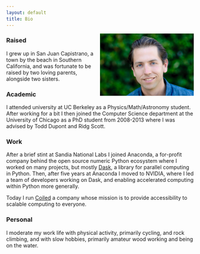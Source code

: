```yaml
---
layout: default
title: Bio
---
```



<img src="/headshot-midres.jpg"
     alt="Matthew Rocklin"
     width="50%"
     align="right"/>

### Raised

I grew up in San Juan Capistrano, a town by the beach in Southern California,
and was fortunate to be raised by two loving parents, alongside two sisters.

### Academic

I attended university at UC Berkeley as a Physics/Math/Astronomy student.
After working for a bit I then joined the Computer Science department
at the University of Chicago as a PhD student from 2008-2013 where I was
advised by Todd Dupont and Ridg Scott.

### Work

After a brief stint at Sandia National Labs I joined Anaconda,
a for-profit company behind the open source numeric Python ecosystem where I
worked on many projects, but mostly [Dask](https://dask.org), a library for
parallel computing in Python.
Then, after five years at Anaconda I moved to NVIDIA, where I led a team of
developers working on Dask, and enabling accelerated computing within Python
more generally.

Today I run [Coiled](https://coiled.io) a company whose mission is to provide
accessibility to scalable computing to everyone.

### Personal

I moderate my work life with physical activity, primarily cycling, and rock
climbing, and with slow hobbies, primarily amateur wood working and being on
the water.

